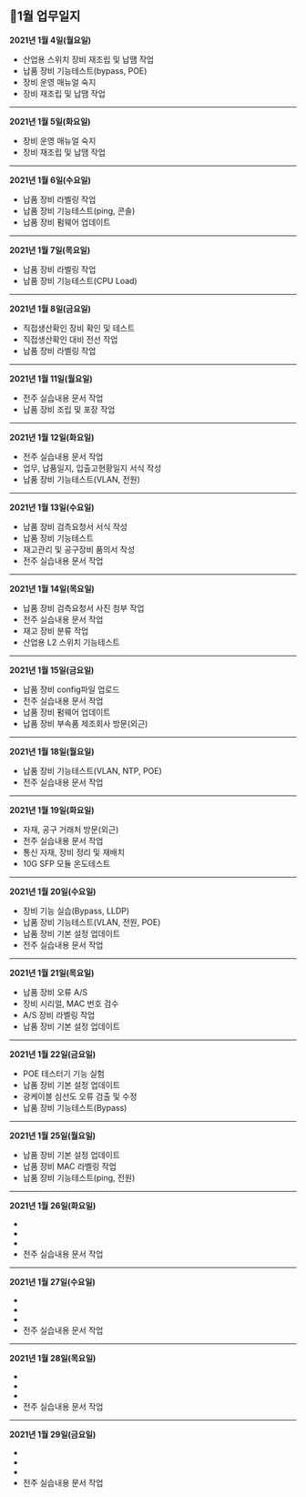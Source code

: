 ## 📅1월 업무일지


**2021년 1월 4일(월요일)**

* 산업용 스위치 장비 재조립 및 납땜 작업 
* 납품 장비 기능테스트(bypass, POE)
* 장비 운영 매뉴얼 숙지
* 장비 재조립 및 납땜 작업

- - -
**2021년 1월 5일(화요일)**

* 장비 운영 매뉴얼 숙지
* 장비 재조립 및 납땜 작업

- - -
**2021년 1월 6일(수요일)**

* 납품 장비 라벨링 작업
* 납품 장비 기능테스트(ping, 콘솔)
* 납품 장비 펌웨어 업데이트


- - -
**2021년 1월 7일(목요일)**

* 납품 장비 라벨링 작업
* 납품 장비 기능테스트(CPU Load)


- - -
**2021년 1월 8일(금요일)**

* 직접생산확인 장비 확인 및 테스트
* 직접생산확인 대비 전선 작업
* 납품 장비 라벨링 작업


- - -
**2021년 1월 11일(월요일)**

* 전주 실습내용 문서 작업
* 납품 장비 조립 및 포장 작업


- - -
**2021년 1월 12일(화요일)**

* 전주 실습내용 문서 작업
* 업무, 납품일지, 입출고현황일지 서식 작성
* 납품 장비 기능테스트(VLAN, 전원)


- - -
**2021년 1월 13일(수요일)**

* 납품 장비 검측요청서 서식 작성
* 납품 장비 기능테스트
* 재고관리 및 공구장비 품의서 작성
* 전주 실습내용 문서 작업


- - -
**2021년 1월 14일(목요일)**

* 납품 장비 검측요청서 사진 첨부 작업
* 전주 실습내용 문서 작업
* 재고 장비 분류 작업
* 산업용 L2 스위치 기능테스트


- - -
**2021년 1월 15일(금요일)**

* 납품 장비 config파일 업로드
* 전주 실습내용 문서 작업
* 납품 장비 펌웨어 업데이트
* 납품 장비 부속품 제조회사 방문(외근)


- - -
**2021년 1월 18일(월요일)**

* 납품 장비 기능테스트(VLAN, NTP, POE)
* 전주 실습내용 문서 작업


- - -
**2021년 1월 19일(화요일)**

* 자재, 공구 거래처 방문(외근)
* 전주 실습내용 문서 작업
* 통신 자재, 장비 정리 및 재배치
* 10G SFP 모듈 온도테스트


- - -
**2021년 1월 20일(수요일)**

* 장비 기능 실습(Bypass, LLDP)
* 납품 장비 기능테스트(VLAN, 전원, POE)
* 납품 장비 기본 설정 업데이트
* 전주 실습내용 문서 작업


- - -
**2021년 1월 21일(목요일)**

* 납품 장비 오류 A/S
* 장비 시리얼, MAC 번호 검수
* A/S 장비 라벨링 작업
* 납품 장비 기본 설정 업데이트


- - -
**2021년 1월 22일(금요일)**

* POE 테스터기 기능 실험 
* 납품 장비 기본 설정 업데이트
* 광케이블 심선도 오류 검출 및 수정
* 납품 장비 기능테스트(Bypass)


- - -
**2021년 1월 25일(월요일)**

* 납품 장비 기본 설정 업데이트
* 납품 장비 MAC 라벨링 작업
* 납품 장비 기능테스트(ping, 전원)

- - -
**2021년 1월 26일(화요일)**

* 
* 
* 
* 전주 실습내용 문서 작업

- - -
**2021년 1월 27일(수요일)**

* 
* 
* 
* 전주 실습내용 문서 작업

- - -
**2021년 1월 28일(목요일)**

* 
* 
* 
* 전주 실습내용 문서 작업

- - -
**2021년 1월 29일(금요일)**

* 
* 
* 
* 전주 실습내용 문서 작업

